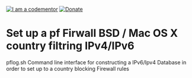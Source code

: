 <a href="http://bitly.com/2grT54q"><img src="https://cdn.codementor.io/badges/i_am_a_codementor_dark.svg" alt="I am a codementor" style="max-width:100%"/></a> 
 [![Donate](https://www.paypalobjects.com/en_US/i/btn/btn_donateCC_LG.gif)](https://www.paypal.me/HAAW)
  

Set up a pf Firwall BSD / Mac OS X country filtring IPv4/IPv6 
=============

pflog.sh Command line interface for constructing a IPv6/Ipv4 Database in order to set up to a country blocking Firewall rules
